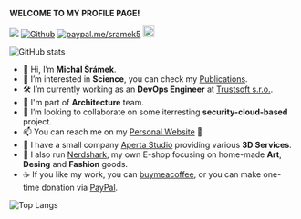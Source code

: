 **WELCOME TO MY PROFILE PAGE!**

![](https://visitor-badge.laobi.icu/badge?page_id=sramekmichal.sramekmichal)
[![Github](https://img.shields.io/github/followers/sramekmichal?label=Follow&style=social)](https://github.com/sramekmichal)
[![paypal.me/sramek5](https://ionicabizau.github.io/badges/paypal.svg)](https://www.paypal.me/sramek5)
<a href="https://www.buymeacoffee.com/sramek5"><img src="https://img.buymeacoffee.com/button-api/?text=Buy Me a Coffee&emoji=&slug=sramek5&button_colour=40DCA5&font_colour=000000&font_family=Cookies&outline_colour=000000&coffee_colour=FFDD00" target="_blank" height="20px" /></a>

![GitHub stats](https://github-readme-stats.vercel.app/api?username=SRAMEKMICHAL&show_icons=true&theme=merko)

- 👋 Hi, I’m **Michal Šrámek**.
- 👀 I’m interested in **Science**, you can check my [Publications](https://scholar.google.com/citations?hl=cs&user=o1_64h8AAAAJ).
- 🛠️ I’m currently working as an **DevOps Engineer** at [Trustsoft s.r.o.](https://www.trustsoft.eu/).
- 🏢 I'm part of **Architecture** team.
- 💞️ I’m looking to collaborate on some iterresting **security-cloud-based** project.
- 📫 You can reach me on my [Personal Website](https://www.michalsramek.eu) 🙂
- 💼 I have a small company [Aperta Studio](https://www.apertastudio.eu) providing various **3D Services**.
- 🛒 I also run [Nerdshark](https://www.nerdshark.eu), my own E-shop  focusing on home-made **Art**, **Desing** and **Fashion** goods.
- ☕ If you like my work, you can [buymeacoffee](https://www.buymeacoffee.com/sramek5), or you can make one-time donation via [PayPal](https://www.paypal.me/sramek5).

![Top Langs](https://github-readme-stats.vercel.app/api/top-langs/?username=sramekmichal&layout=compact&langs_count=8&theme=merko)

<!---
sramekmichal/sramekmichal is a ✨ special ✨ repository because its `README.md` (this file) appears on your GitHub profile.
You can click the Preview link to take a look at your changes.
--->
